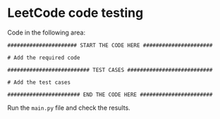 # LeetCode code testing

Code in the following area:

```
###################### START THE CODE HERE ######################

# Add the required code

########################## TEST CASES ###########################

# Add the test cases

####################### END THE CODE HERE #######################
```

Run the `main.py` file and check the results.